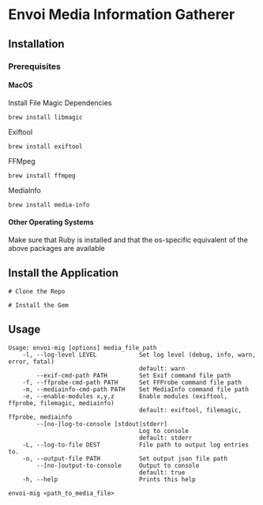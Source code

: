 # Envoi Media Information Gatherer

## Installation

### Prerequisites

#### MacOS

Install File Magic Dependencies 
```
brew install libmagic
```

Exiftool
```
brew install exiftool
```

FFMpeg
```
brew install ffmpeg
```

MediaInfo
```
brew install media-info
```

#### Other Operating Systems

Make sure that Ruby is installed and that the os-specific equivalent of the above packages are available 

## Install the Application

```
# Clone the Repo

# Install the Gem
```


## Usage

```shell
Usage: envoi-mig [options] media_file_path
    -l, --log-level LEVEL            Set log level (debug, info, warn, error, fatal)
                                     default: warn
        --exif-cmd-path PATH         Set Exif command file path
    -f, --ffprobe-cmd-path PATH      Set FFProbe command file path
    -m, --mediainfo-cmd-path PATH    Set MediaInfo command file path
    -e, --enable-modules x,y,z       Enable modules (exiftool, ffprobe, filemagic, mediainfo)
                                     default: exiftool, filemagic, ffprobe, mediainfo
        --[no-]log-to-console [stdout|stderr]
                                     Log to console
                                     default: stderr
    -L, --log-to-file DEST           File path to output log entries to.
    -o, --output-file PATH           Set output json file path
        --[no-]output-to-console     Output to console
                                     default: true
    -h, --help                       Prints this help
```

```shell
envoi-mig <path_to_media_file>
```


